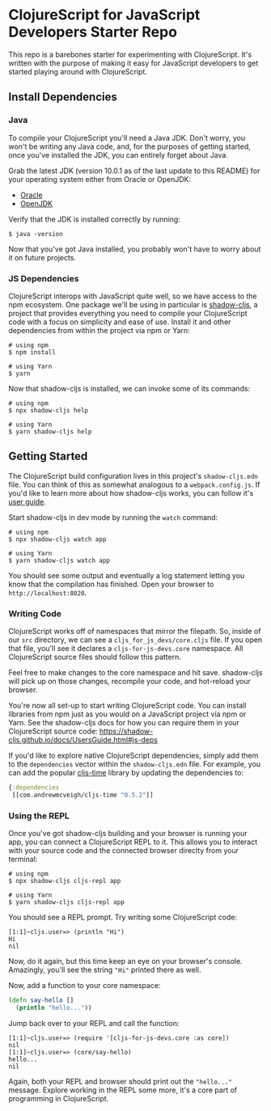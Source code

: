 # ClojureScript for JavaScript Developers Starter Repo

This repo is a barebones starter for experimenting with ClojureScript. It's
written with the purpose of making it easy for JavaScript developers to get
started playing around with ClojureScript.

## Install Dependencies

### Java

To compile your ClojureScript you'll need a Java JDK. Don't worry, you won't
be writing any Java code, and, for the purposes of getting started, once you've
installed the JDK, you can entirely forget about Java.

Grab the latest JDK (version 10.0.1 as of the last update to this README) for
your operating system either from Oracle or OpenJDK:

- [Oracle](http://www.oracle.com/technetwork/java/javase/downloads/jdk10-downloads-4416644.html)
- [OpenJDK](http://openjdk.java.net/install/)

Verify that the JDK is installed correctly by running:

```
$ java -version
```

Now that you've got Java installed, you probably won't have to worry about it
on future projects.

### JS Dependencies

ClojureScript interops with JavaScript quite well, so we have access to the
npm ecosystem. One package we'll be using in particular is
[shadow-cljs](https://github.com/thheller/shadow-cljs), a project that provides
everything you need to compile your ClojureScript code with a focus on
simplicity and ease of use. Install it and other dependencies from within the
project via npm or Yarn:

```
# using npm
$ npm install

# using Yarn
$ yarn
```

Now that shadow-cljs is installed, we can invoke some of its commands:

```
# using npm
$ npx shadow-cljs help

# using Yarn
$ yarn shadow-cljs help
```

## Getting Started

The ClojureScript build configuration lives in this project's `shadow-cljs.edn`
file. You can think of this as somewhat analogous to a `webpack.config.js`. If
you'd like to learn more about how shadow-cljs works, you can follow it's
[user guide](https://shadow-cljs.github.io/docs/UsersGuide.html#_configuration).


Start shadow-cljs in dev mode by running the `watch` command:


```
# using npm
$ npx shadow-cljs watch app

# using Yarn
$ yarn shadow-cljs watch app
```

You should see some output and eventually a log statement letting you know that
the compilation has finished. Open your browser to `http://localhost:8020`.

### Writing Code

ClojureScript works off of namespaces that mirror the filepath. So, inside of
our `src` directory, we can see a `cljs_for_js_devs/core.cljs` file. If you
open that file, you'll see it declares a `cljs-for-js-devs.core` namespace. All
ClojureScript source files should follow this pattern.

Feel free to make changes to the core namespace and hit save. shadow-cljs will
pick up on those changes, recompile your code, and hot-reload your browser.

You're now all set-up to start writing ClojureScript code. You can install
libraries from npm just as you would on a JavaScript project via npm or Yarn.
See the shadow-cljs docs for how you can require them in your ClojureScript
source code: https://shadow-cljs.github.io/docs/UsersGuide.html#js-deps

If you'd like to explore native ClojureScript dependencies, simply add them
to the `dependencies` vector within the `shadow-cljs.edn` file. For example,
you can add the popular [cljs-time](https://github.com/andrewmcveigh/cljs-time)
library by updating the dependencies to:

```clj
{:dependencies
 [[com.andrewmcveigh/cljs-time "0.5.2"]]
```

### Using the REPL
Once you've got shadow-cljs building and your browser is running your app, you
can connect a ClojureScript REPL to it. This allows you to interact with your
source code and the connected browser direclty from your terminal:

```
# using npm
$ npx shadow-cljs cljs-repl app

# using Yarn
$ yarn shadow-cljs cljs-repl app
```

You should see a REPL prompt. Try writing some ClojureScript code:

```
[1:1]~cljs.user=> (println "Hi")
Hi
nil
```

Now, do it again, but this time keep an eye on your browser's console.
Amazingly, you'll see the string `"Hi"` printed there as well.

Now, add a function to your core namespace:

```clj
(defn say-hello []
  (println "hello..."))
```

Jump back over to your REPL and call the function:

```
[1:1]~cljs.user=> (require '[cljs-for-js-devs.core :as core])
nil
[1:1]~cljs.user=> (core/say-hello)
hello...
nil
```

Again, both your REPL and browser should print out the `"hello..."`
message. Explore working in the REPL some more, it's a core part of
programming in ClojureScript.

